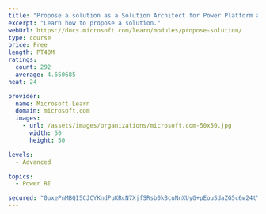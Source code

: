 ```yaml
---
title: "Propose a solution as a Solution Architect for Power Platform and Dynamics 365"
excerpt: "Learn how to propose a solution."
webUrl: https://docs.microsoft.com/learn/modules/propose-solution/
type: course
price: Free
length: PT40M
ratings:
  count: 292
  average: 4.650685
heat: 24

provider:
  name: Microsoft Learn
  domain: microsoft.com
  images:
    - url: /assets/images/organizations/microsoft.com-50x50.jpg
      width: 50
      height: 50

levels:
  - Advanced

topics:
  - Power BI

secured: "0uxePnMBQI5CJCYKndPuKRcN7XjfSRsb0kBcuNnXUyG+pEouSdaZG5c6w24tY03BUpgSY4tVAq5C4gM2tdfgDoL+EBkvlAhdWQQPhQX2wFrKesCm+jftb9bo1a4HO84MGJs7NKNhqHNy9/2mpIK4f0ose04Y9UTdEDQACo9ZB5XDB0eGLu3frCNNBCemVM0NdG6p8NR1bBKSLt10RAUWXbU7nHQUYhuA5oSWy1ImCzHjF0WJA5B3fSPMXzFMTpAsBL0RlrQYBkL0cQ7yMfmLYCHdUyfmmN3odk1mNISTQBZa6y9/PYj1BKQ1k71nX0wBtJgLxLOncJaDQwvV99xG4ZLZlACsbILIK6HCED/Cq56WOTjpKl0YFB4iymXMecMNz1F5/X61HpWsd7ZyOd/ByGIsBSRs2Cv55l7QmSbKI5Y=;TIqdXWVgEV8qKpM1alNYSw=="
---
```


